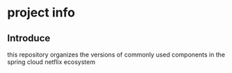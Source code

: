 # project info

## Introduce

this repository organizes the versions of commonly used components in the spring cloud netflix ecosystem